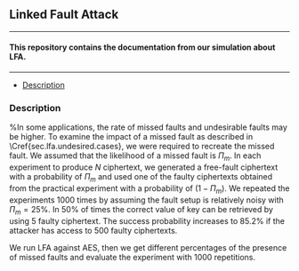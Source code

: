 ## Linked Fault Attack
---
#### This repository contains the documentation from our simulation about LFA. 

---



* [Description](https://github.com/LinkedFaultAnalysis/LFA/edit/main/README.md#description)




### Description
%In some applications, the rate of missed faults and undesirable faults may be higher. To examine the impact of a missed fault as described in \Cref{sec.lfa.undesired.cases}, we were required to recreate the missed fault. We assumed that the likelihood of a missed fault is $\Pi_m$. In each experiment to produce $N$ ciphertext, we generated a free-fault ciphertext with a probability of $\Pi_m$ and used one of the faulty ciphertexts obtained from the practical experiment with a probability of $(1-\Pi_m)$. We repeated the experiments 1000 times by assuming the fault setup is relatively noisy with $\Pi_m=25\%$. In $50\%$ of times the correct value of key can be retrieved by using  5 faulty ciphertext. The success probability increases to $85.2\%$ if the attacker has access to 500 faulty ciphertexts.



We run LFA against AES, then we get different percentages of the presence of missed faults and evaluate the experiment with 1000 repetitions.
